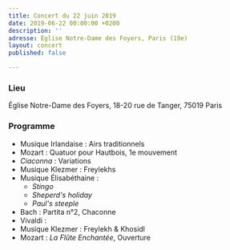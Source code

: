 ```yaml
---
title: Concert du 22 juin 2019
date: 2019-06-22 00:00:00 +0200
description: ''
adresse: Église Notre-Dame des Foyers, Paris (19e)
layout: concert
published: false

---
```

### Lieu

Église Notre-Dame des Foyers, 18-20 rue de Tanger, 75019 Paris

### Programme

* Musique Irlandaise : Airs traditionnels
* Mozart : Quatuor pour Hautbois, 1e mouvement
* _Ciaconna_ : Variations
* Musique Klezmer : Freylekhs
* Musique Élisabéthaine :
  * _Stingo_
  * _Sheperd's holiday_
  * _Paul's steeple_
* Bach : Partita n°2, Chaconne
* Vivaldi :
* Musique Klezmer : Freylekh & Khosidl
* Mozart : _La Flûte Enchantée_, Ouverture